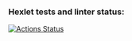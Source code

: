 ### Hexlet tests and linter status:
[![Actions Status](https://github.com/Granik85/python-project-lvl3/workflows/hexlet-check/badge.svg)](https://github.com/Granik85/python-project-lvl3/actions)